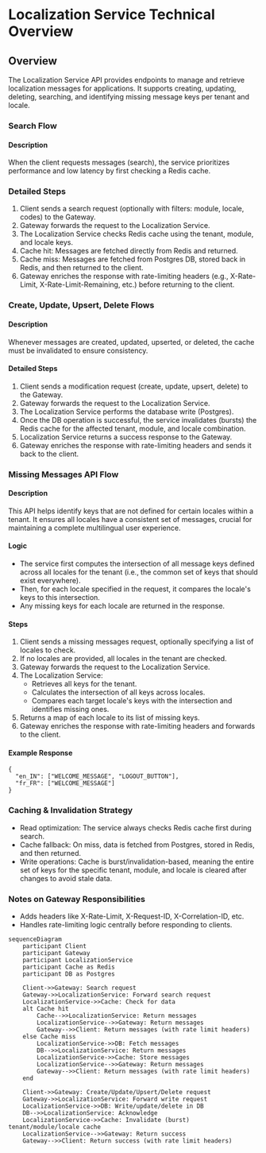 # Localization Service Technical Overview
## Overview
The Localization Service API provides endpoints to manage and retrieve localization messages for applications. It supports creating, updating, deleting, searching, and identifying missing message keys per tenant and locale.

### Search Flow
#### Description
When the client requests messages (search), the service prioritizes performance and low latency by first checking a Redis cache.

### Detailed Steps
1. Client sends a search request (optionally with filters: module, locale, codes) to the Gateway.
2. Gateway forwards the request to the Localization Service.
3. The Localization Service checks Redis cache using the tenant, module, and locale keys.
4. Cache hit: Messages are fetched directly from Redis and returned.
5. Cache miss: Messages are fetched from Postgres DB, stored back in Redis, and then returned to the client.
6. Gateway enriches the response with rate-limiting headers (e.g., X-Rate-Limit, X-Rate-Limit-Remaining, etc.) before returning to the client.
   
### Create, Update, Upsert, Delete Flows
#### Description
Whenever messages are created, updated, upserted, or deleted, the cache must be invalidated to ensure consistency.

#### Detailed Steps
1. Client sends a modification request (create, update, upsert, delete) to the Gateway.
2. Gateway forwards the request to the Localization Service.
3. The Localization Service performs the database write (Postgres).
4. Once the DB operation is successful, the service invalidates (bursts) the Redis cache for the affected tenant, module, and locale combination.
5. Localization Service returns a success response to the Gateway.
6. Gateway enriches the response with rate-limiting headers and sends it back to the client.

### Missing Messages API Flow
#### Description
This API helps identify keys that are not defined for certain locales within a tenant. It ensures all locales have a consistent set of messages, crucial for maintaining a complete multilingual user experience.

#### Logic
* The service first computes the intersection of all message keys defined across all locales for the tenant (i.e., the common set of keys that should exist everywhere).
* Then, for each locale specified in the request, it compares the locale's keys to this intersection.
* Any missing keys for each locale are returned in the response.

#### Steps
1. Client sends a missing messages request, optionally specifying a list of locales to check.
2. If no locales are provided, all locales in the tenant are checked.
3. Gateway forwards the request to the Localization Service.
4. The Localization Service:
    * Retrieves all keys for the tenant.
    * Calculates the intersection of all keys across locales.
    * Compares each target locale's keys with the intersection and identifies missing ones.
5. Returns a map of each locale to its list of missing keys.
6. Gateway enriches the response with rate-limiting headers and forwards to the client.

#### Example Response
    {
      "en_IN": ["WELCOME_MESSAGE", "LOGOUT_BUTTON"],
      "fr_FR": ["WELCOME_MESSAGE"]
    }
### Caching & Invalidation Strategy
* Read optimization: The service always checks Redis cache first during search.
* Cache fallback: On miss, data is fetched from Postgres, stored in Redis, and then returned.
* Write operations: Cache is burst/invalidation-based, meaning the entire set of keys for the specific tenant, module, and locale is cleared after changes to avoid stale data.

### Notes on Gateway Responsibilities
* Adds headers like X-Rate-Limit, X-Request-ID, X-Correlation-ID, etc.
* Handles rate-limiting logic centrally before responding to clients.

```mermaid
sequenceDiagram
    participant Client
    participant Gateway
    participant LocalizationService
    participant Cache as Redis
    participant DB as Postgres

    Client->>Gateway: Search request
    Gateway->>LocalizationService: Forward search request
    LocalizationService->>Cache: Check for data
    alt Cache hit
        Cache-->>LocalizationService: Return messages
        LocalizationService-->>Gateway: Return messages
        Gateway-->>Client: Return messages (with rate limit headers)
    else Cache miss
        LocalizationService->>DB: Fetch messages
        DB-->>LocalizationService: Return messages
        LocalizationService->>Cache: Store messages
        LocalizationService-->>Gateway: Return messages
        Gateway-->>Client: Return messages (with rate limit headers)
    end

    Client->>Gateway: Create/Update/Upsert/Delete request
    Gateway->>LocalizationService: Forward write request
    LocalizationService->>DB: Write/update/delete in DB
    DB-->>LocalizationService: Acknowledge
    LocalizationService->>Cache: Invalidate (burst) tenant/module/locale cache
    LocalizationService-->>Gateway: Return success
    Gateway-->>Client: Return success (with rate limit headers)
```
